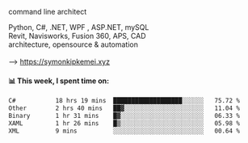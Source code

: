 command line architect

Python, C#, .NET, WPF , ASP.NET, mySQL <br>
Revit, Navisworks, Fusion 360, APS, CAD <br>
architecture, opensource & automation<br>
<br>
--> https://symonkipkemei.xyz

#### 📊 This week, I spent time on:
<!--START_SECTION:waka-->

```txt
C#           18 hrs 19 mins  ███████████████████░░░░░░   75.72 %
Other        2 hrs 40 mins   ██▓░░░░░░░░░░░░░░░░░░░░░░   11.04 %
Binary       1 hr 31 mins    █▓░░░░░░░░░░░░░░░░░░░░░░░   06.33 %
XAML         1 hr 26 mins    █▒░░░░░░░░░░░░░░░░░░░░░░░   05.98 %
XML          9 mins          ░░░░░░░░░░░░░░░░░░░░░░░░░   00.64 %
```

<!--END_SECTION:waka-->
